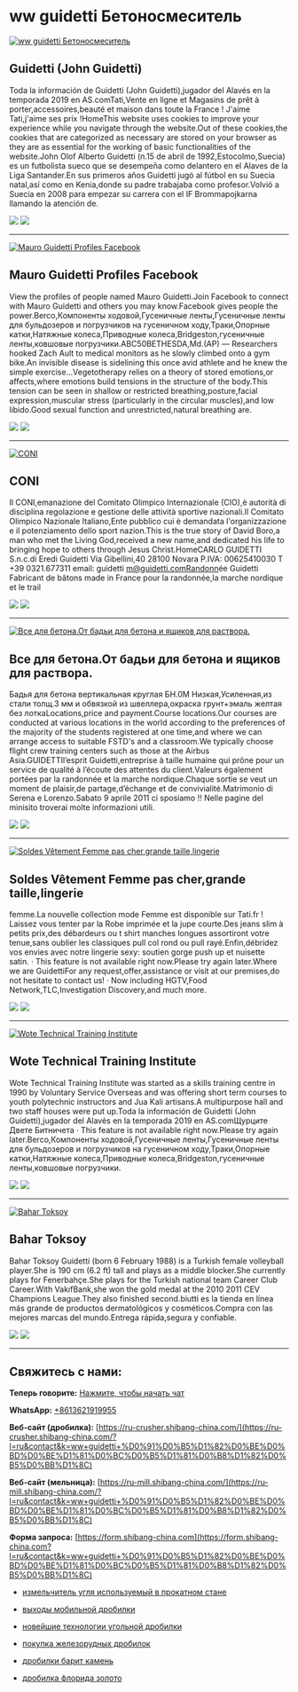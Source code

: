# ww guidetti Бетоносмеситель

<a href="https://swt.shibang-china.com/?l=ru&img&k=ww+guidetti+%D0%91%D0%B5%D1%82%D0%BE%D0%BD%D0%BE%D1%81%D0%BC%D0%B5%D1%81%D0%B8%D1%82%D0%B5%D0%BB%D1%8C" target="_blank">![ww guidetti Бетоносмеситель](http://static.shibang-china.com/all-800x300/511.jpg)</a>

## Guidetti (John Guidetti)
Toda la informaci&#243;n de Guidetti (John Guidetti),jugador del Alav&#233;s en la temporada 2019 en AS.comTati,Vente en ligne et Magasins de pr&#234;t &#224; porter,accessoires,beaut&#233; et maison dans toute la France ! J'aime Tati,j'aime ses prix !HomeThis website uses cookies to improve your experience while you navigate through the website.Out of these cookies,the cookies that are categorized as necessary are stored on your browser as they are as essential for the working of basic functionalities of the website.John Olof Alberto Guidetti (n.15 de abril de 1992,Estocolmo,Suecia) es un futbolista sueco que se desempe&#241;a como delantero en el Alaves de la Liga Santander.En sus primeros a&#241;os Guidetti jug&#243; al f&#250;tbol en su Suecia natal,as&#237; como en Kenia,donde su padre trabajaba como profesor.Volvi&#243; a Suecia en 2008 para empezar su carrera con el IF Brommapojkarna llamando la atenci&#243;n de.


<a href="https://whatsapp.shibangsoft.com/WhatsApp.php" target="_blank" title="WhatsApp">![](http://static.shibang-china.com/icon/whatsapp.png)</a> <a href="https://swt.shibang-china.com/?l=ru&icon&k=ww+guidetti+%D0%91%D0%B5%D1%82%D0%BE%D0%BD%D0%BE%D1%81%D0%BC%D0%B5%D1%81%D0%B8%D1%82%D0%B5%D0%BB%D1%8C" target="_blank">![](http://static.shibang-china.com/icon/chat-ru.png)</a>

---

<a href="https://swt.shibang-china.com/?l=ru&img&k=ww+guidetti+%D0%91%D0%B5%D1%82%D0%BE%D0%BD%D0%BE%D1%81%D0%BC%D0%B5%D1%81%D0%B8%D1%82%D0%B5%D0%BB%D1%8C" target="_blank">![Mauro Guidetti Profiles Facebook](http://static.shibang-china.com/all-800x300/846.jpg)</a>

## Mauro Guidetti Profiles Facebook
View the profiles of people named Mauro Guidetti.Join Facebook to connect with Mauro Guidetti and others you may know.Facebook gives people the power.Berco,Компоненты ходовой,Гусеничные ленты,Гусеничные ленты для бульдозеров и погрузчиков на гусеничном ходу,Траки,Опорные катки,Натяжные колеса,Приводные колеса,Bridgeston,гусеничные ленты,ковшовые погрузчики.ABC50BETHESDA,Md.(AP) — Researchers hooked Zach Ault to medical monitors as he slowly climbed onto a gym bike.An invisible disease is sidelining this once avid athlete and he knew the simple exercise…Vegetotherapy relies on a theory of stored emotions,or affects,where emotions build tensions in the structure of the body.This tension can be seen in shallow or restricted breathing,posture,facial expression,muscular stress (particularly in the circular muscles),and low libido.Good sexual function and unrestricted,natural breathing are.


<a href="https://whatsapp.shibangsoft.com/WhatsApp.php" target="_blank" title="WhatsApp">![](http://static.shibang-china.com/icon/whatsapp.png)</a> <a href="https://swt.shibang-china.com/?l=ru&icon&k=ww+guidetti+%D0%91%D0%B5%D1%82%D0%BE%D0%BD%D0%BE%D1%81%D0%BC%D0%B5%D1%81%D0%B8%D1%82%D0%B5%D0%BB%D1%8C" target="_blank">![](http://static.shibang-china.com/icon/chat-ru.png)</a>

---

<a href="https://swt.shibang-china.com/?l=ru&img&k=ww+guidetti+%D0%91%D0%B5%D1%82%D0%BE%D0%BD%D0%BE%D1%81%D0%BC%D0%B5%D1%81%D0%B8%D1%82%D0%B5%D0%BB%D1%8C" target="_blank">![CONI](http://static.shibang-china.com/all-800x300/1243.jpg)</a>

## CONI
Il CONI,emanazione del Comitato Olimpico Internazionale (CIO),&#232; autorit&#224; di disciplina regolazione e gestione delle attivit&#224; sportive nazionali.Il Comitato Olimpico Nazionale Italiano,Ente pubblico cui &#232; demandata l'organizzazione e il potenziamento dello sport nazion.This is the true story of David Boro,a man who met the Living God,received a new name,and dedicated his life to bringing hope to others through Jesus Christ.HomeCARLO GUIDETTI S.n.c.di Eredi Guidetti Via Gibellini,40 28100 Novara P.IVA: 00625410030 T +39 0321.677311 email: guidetti m@guidetti.comRandonn&#233;e Guidetti Fabricant de b&#226;tons made in France pour la randonn&#233;e,la marche nordique et le trail


<a href="https://whatsapp.shibangsoft.com/WhatsApp.php" target="_blank" title="WhatsApp">![](http://static.shibang-china.com/icon/whatsapp.png)</a> <a href="https://swt.shibang-china.com/?l=ru&icon&k=ww+guidetti+%D0%91%D0%B5%D1%82%D0%BE%D0%BD%D0%BE%D1%81%D0%BC%D0%B5%D1%81%D0%B8%D1%82%D0%B5%D0%BB%D1%8C" target="_blank">![](http://static.shibang-china.com/icon/chat-ru.png)</a>

---

<a href="https://swt.shibang-china.com/?l=ru&img&k=ww+guidetti+%D0%91%D0%B5%D1%82%D0%BE%D0%BD%D0%BE%D1%81%D0%BC%D0%B5%D1%81%D0%B8%D1%82%D0%B5%D0%BB%D1%8C" target="_blank">![Все для бетона.От бадьи для бетона и ящиков для раствора.](http://static.shibang-china.com/all-800x300/492.jpg)</a>

## Все для бетона.От бадьи для бетона и ящиков для раствора.
Бадья для бетона вертикальная круглая БН.0М Низкая,Усиленная,из стали толщ.3 мм и обвязкой из швеллера,окраска грунт+эмаль желтая без лоткаLocations,price and payment.Course locations.Our courses are conducted at various locations in the world according to the preferences of the majority of the students registered at one time,and where we can arrange access to suitable FSTD's and a classroom.We typically choose flight crew training centers such as those at the Airbus Asia.GUIDETTIl’esprit Guidetti,entreprise &#224; taille humaine qui pr&#244;ne pour un service de qualit&#233; &#224; l’&#233;coute des attentes du client.Valeurs &#233;galement port&#233;es par la randonn&#233;e et la marche nordique.Chaque sortie se veut un moment de plaisir,de partage,d’&#233;change et de convivialit&#233;.Matrimonio di Serena e Lorenzo.Sabato 9 aprile 2011 ci sposiamo !! Nelle pagine del minisito troverai molte informazioni utili.


<a href="https://whatsapp.shibangsoft.com/WhatsApp.php" target="_blank" title="WhatsApp">![](http://static.shibang-china.com/icon/whatsapp.png)</a> <a href="https://swt.shibang-china.com/?l=ru&icon&k=ww+guidetti+%D0%91%D0%B5%D1%82%D0%BE%D0%BD%D0%BE%D1%81%D0%BC%D0%B5%D1%81%D0%B8%D1%82%D0%B5%D0%BB%D1%8C" target="_blank">![](http://static.shibang-china.com/icon/chat-ru.png)</a>

---

<a href="https://swt.shibang-china.com/?l=ru&img&k=ww+guidetti+%D0%91%D0%B5%D1%82%D0%BE%D0%BD%D0%BE%D1%81%D0%BC%D0%B5%D1%81%D0%B8%D1%82%D0%B5%D0%BB%D1%8C" target="_blank">![Soldes V&#234;tement Femme pas cher,grande taille,lingerie](http://static.shibang-china.com/all-800x300/404.jpg)</a>

## Soldes V&#234;tement Femme pas cher,grande taille,lingerie
femme.La nouvelle collection mode Femme est disponible sur Tati.fr ! Laissez vous tenter par la Robe imprim&#233;e et la jupe courte.Des jeans slim &#224; petits prix,des d&#233;bardeurs ou t shirt manches longues assortiront votre tenue,sans oublier les classiques pull col rond ou pull ray&#233;.Enfin,d&#233;bridez vos envies avec notre lingerie sexy: soutien gorge push up et nuisette satin.&nbsp;&#0183;&#32;This feature is not available right now.Please try again later.Where we are GuidettiFor any request,offer,assistance or visit at our premises,do not hesitate to contact us!&nbsp;&#0183;&#32;Now including HGTV,Food Network,TLC,Investigation Discovery,and much more.


<a href="https://whatsapp.shibangsoft.com/WhatsApp.php" target="_blank" title="WhatsApp">![](http://static.shibang-china.com/icon/whatsapp.png)</a> <a href="https://swt.shibang-china.com/?l=ru&icon&k=ww+guidetti+%D0%91%D0%B5%D1%82%D0%BE%D0%BD%D0%BE%D1%81%D0%BC%D0%B5%D1%81%D0%B8%D1%82%D0%B5%D0%BB%D1%8C" target="_blank">![](http://static.shibang-china.com/icon/chat-ru.png)</a>

---

<a href="https://swt.shibang-china.com/?l=ru&img&k=ww+guidetti+%D0%91%D0%B5%D1%82%D0%BE%D0%BD%D0%BE%D1%81%D0%BC%D0%B5%D1%81%D0%B8%D1%82%D0%B5%D0%BB%D1%8C" target="_blank">![Wote Technical Training Institute](http://static.shibang-china.com/all-800x300/1480.jpg)</a>

## Wote Technical Training Institute
Wote Technical Training Institute was started as a skills training centre in 1990 by Voluntary Service Overseas and was offering short term courses to youth polytechnic instructors and Jua Kali artisans.A multipurpose hall and two staff houses were put up.Toda la informaci&#243;n de Guidetti (John Guidetti),jugador del Alav&#233;s en la temporada 2019 en AS.comЩурците Двете Битничета&nbsp;&#0183;&#32;This feature is not available right now.Please try again later.Berco,Компоненты ходовой,Гусеничные ленты,Гусеничные ленты для бульдозеров и погрузчиков на гусеничном ходу,Траки,Опорные катки,Натяжные колеса,Приводные колеса,Bridgeston,гусеничные ленты,ковшовые погрузчики.


<a href="https://whatsapp.shibangsoft.com/WhatsApp.php" target="_blank" title="WhatsApp">![](http://static.shibang-china.com/icon/whatsapp.png)</a> <a href="https://swt.shibang-china.com/?l=ru&icon&k=ww+guidetti+%D0%91%D0%B5%D1%82%D0%BE%D0%BD%D0%BE%D1%81%D0%BC%D0%B5%D1%81%D0%B8%D1%82%D0%B5%D0%BB%D1%8C" target="_blank">![](http://static.shibang-china.com/icon/chat-ru.png)</a>

---

<a href="https://swt.shibang-china.com/?l=ru&img&k=ww+guidetti+%D0%91%D0%B5%D1%82%D0%BE%D0%BD%D0%BE%D1%81%D0%BC%D0%B5%D1%81%D0%B8%D1%82%D0%B5%D0%BB%D1%8C" target="_blank">![Bahar Toksoy](http://static.shibang-china.com/all-800x300/136.jpg)</a>

## Bahar Toksoy
Bahar Toksoy Guidetti (born 6 February 1988) is a Turkish female volleyball player.She is 190 cm (6.2 ft) tall and plays as a middle blocker.She currently plays for Fenerbah&#231;e.She plays for the Turkish national team Career Club Career.With VakıfBank,she won the gold medal at the 2010 2011 CEV Champions League.They also finished second.biutti es la tienda en l&#237;nea m&#225;s grande de productos dermatol&#243;gicos y cosm&#233;ticos.Compra con las mejores marcas del mundo.Entrega r&#225;pida,segura y confiable.

<a href="https://whatsapp.shibangsoft.com/WhatsApp.php" target="_blank" title="WhatsApp">![](http://static.shibang-china.com/icon/whatsapp.png)</a> <a href="https://swt.shibang-china.com/?l=ru&icon&k=ww+guidetti+%D0%91%D0%B5%D1%82%D0%BE%D0%BD%D0%BE%D1%81%D0%BC%D0%B5%D1%81%D0%B8%D1%82%D0%B5%D0%BB%D1%8C" target="_blank">![](http://static.shibang-china.com/icon/chat-ru.png)</a>

---
## Свяжитесь с нами:

**Теперь говорите:** [Нажмите, чтобы начать чат](https://swt.shibang-china.com?l=ru&contact&k=ww+guidetti+%D0%91%D0%B5%D1%82%D0%BE%D0%BD%D0%BE%D1%81%D0%BC%D0%B5%D1%81%D0%B8%D1%82%D0%B5%D0%BB%D1%8C)

**WhatsApp:**  [+8613621919955](https://whatsapp.shibangsoft.com/WhatsApp.php)

**Веб-сайт (дробилка):** [https://ru-crusher.shibang-china.com/](https://ru-crusher.shibang-china.com/?l=ru&contact&k=ww+guidetti+%D0%91%D0%B5%D1%82%D0%BE%D0%BD%D0%BE%D1%81%D0%BC%D0%B5%D1%81%D0%B8%D1%82%D0%B5%D0%BB%D1%8C)

**Веб-сайт (мельница):** [https://ru-mill.shibang-china.com/](https://ru-mill.shibang-china.com/?l=ru&contact&k=ww+guidetti+%D0%91%D0%B5%D1%82%D0%BE%D0%BD%D0%BE%D1%81%D0%BC%D0%B5%D1%81%D0%B8%D1%82%D0%B5%D0%BB%D1%8C)

**Форма запроса:** [https://form.shibang-china.com](https://form.shibang-china.com?l=ru&contact&k=ww+guidetti+%D0%91%D0%B5%D1%82%D0%BE%D0%BD%D0%BE%D1%81%D0%BC%D0%B5%D1%81%D0%B8%D1%82%D0%B5%D0%BB%D1%8C)

* [измельчитель угля используемый в прокатном стане](../135/%D0%B8%D0%B7%D0%BC%D0%B5%D0%BB%D1%8C%D1%87%D0%B8%D1%82%D0%B5%D0%BB%D1%8C%20%D1%83%D0%B3%D0%BB%D1%8F%20%D0%B8%D1%81%D0%BF%D0%BE%D0%BB%D1%8C%D0%B7%D1%83%D0%B5%D0%BC%D1%8B%D0%B9%20%D0%B2%20%D0%BF%D1%80%D0%BE%D0%BA%D0%B0%D1%82%D0%BD%D0%BE%D0%BC%20%D1%81%D1%82%D0%B0%D0%BD%D0%B5.md)

* [выходы мобильной дробилки](../132/%D0%B2%D1%8B%D1%85%D0%BE%D0%B4%D1%8B%20%D0%BC%D0%BE%D0%B1%D0%B8%D0%BB%D1%8C%D0%BD%D0%BE%D0%B9%20%D0%B4%D1%80%D0%BE%D0%B1%D0%B8%D0%BB%D0%BA%D0%B8.md)

* [новейшие технологии угольной дробилки](../132/%D0%BD%D0%BE%D0%B2%D0%B5%D0%B9%D1%88%D0%B8%D0%B5%20%D1%82%D0%B5%D1%85%D0%BD%D0%BE%D0%BB%D0%BE%D0%B3%D0%B8%D0%B8%20%D1%83%D0%B3%D0%BE%D0%BB%D1%8C%D0%BD%D0%BE%D0%B9%20%D0%B4%D1%80%D0%BE%D0%B1%D0%B8%D0%BB%D0%BA%D0%B8.md)

* [покупка железорудных дробилок](../132/%D0%BF%D0%BE%D0%BA%D1%83%D0%BF%D0%BA%D0%B0%20%D0%B6%D0%B5%D0%BB%D0%B5%D0%B7%D0%BE%D1%80%D1%83%D0%B4%D0%BD%D1%8B%D1%85%20%D0%B4%D1%80%D0%BE%D0%B1%D0%B8%D0%BB%D0%BE%D0%BA.md)

* [дробилки барит камень](../133/%D0%B4%D1%80%D0%BE%D0%B1%D0%B8%D0%BB%D0%BA%D0%B8%20%D0%B1%D0%B0%D1%80%D0%B8%D1%82%20%D0%BA%D0%B0%D0%BC%D0%B5%D0%BD%D1%8C.md)

* [дробилка флорида золото](../132/%D0%B4%D1%80%D0%BE%D0%B1%D0%B8%D0%BB%D0%BA%D0%B0%20%D1%84%D0%BB%D0%BE%D1%80%D0%B8%D0%B4%D0%B0%20%D0%B7%D0%BE%D0%BB%D0%BE%D1%82%D0%BE.md)